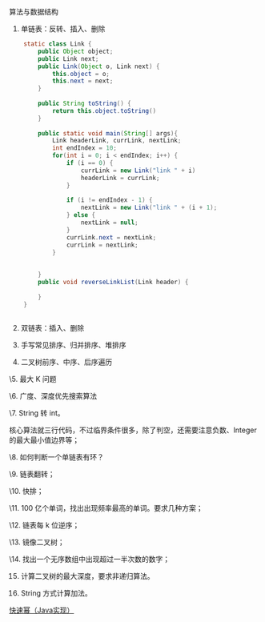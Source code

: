 算法与数据结构


1. 单链表：反转、插入、删除
```java
    static class Link {
        public Object object;
        public Link next;
        public Link(Object o, Link next) {
            this.object = o;
            this.next = next;
        }
        
        public String toString() {
            return this.object.toString()
        }
        
        public static void main(String[] args){
            Link headerLink, currLink, nextLink;
            int endIndex = 10;
            for(int i = 0; i < endIndex; i++) {
                if (i == 0) { 
                    currLink = new Link("link " + i)
                    headerLink = currLink;
                }
                
                if (i != endIndex - 1) {
                    nextLink = new Link("link " + (i + 1);
                } else {
                    nextLink = null;
                }
                currLink.next = nextLink;
                currLink = nextLink;
            }
            
            
        }
        public void reverseLinkList(Link header) {
            
        }
    }
   
```


2. 双链表：插入、删除



3. 手写常见排序、归并排序、堆排序



4. 二叉树前序、中序、后序遍历



\5. 最大 K 问题



\6. 广度、深度优先搜索算法



\7. String 转 int。



核心算法就三行代码，不过临界条件很多，除了判空，还需要注意负数、Integer 的最大最小值边界等；



\8. 如何判断一个单链表有环？



\9. 链表翻转；



\10. 快排；



\11. 100 亿个单词，找出出现频率最高的单词。要求几种方案；



\12. 链表每 k 位逆序；



\13. 镜像二叉树；



\14. 找出一个无序数组中出现超过一半次数的数字；



15. 计算二叉树的最大深度，要求非递归算法。



16. String 方式计算加法。


[快速幂（Java实现）](https://blog.csdn.net/weixin_53364209/article/details/123154013)
